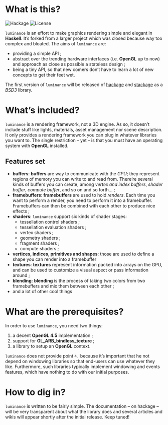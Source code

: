 # What is this?

![Hackage](https://img.shields.io/badge/hackage-0.1.1.1-orange.svg?style=flat)
![License](https://img.shields.io/badge/license-BSD3-blue.svg?style=flat)

`luminance` is an effort to make graphics rendering simple and elegant in **Haskell**. It’s forked
from a larger project which was closed because way too complex and bloated. The aims of `luminance`
are:

  - providing a simple API ;
  - abstract over the trending hardware interfaces (i.e. **OpenGL** up to now) and approach
    as close as possible a stateless design ;
  - being a tiny API, so that new comers don’t have to learn a lot of new concepts to get
    their feet wet.

The first version of `luminance` will be released of [hackage](https://hackage.haskell.org) and
[stackage](https://www.stackage.org) as a *BSD3* library.

# What’s included?

`luminance` is a rendering framework, not a 3D engine. As so, it doesn’t include stuff like
lights, materials, asset management nor scene description. It only provides a rendering framework
you can plug in whatever libraries you want to. The single restriction – yet – is that you must have
an operating system with **OpenGL** installed.

## Features set

- **buffers**: **buffers** are way to communicate with the *GPU*; they represent regions of memory
  you can write to and read from. There’re several kinds of buffers you can create, among *vertex
  and index buffers*, *shader buffer*, *compute buffer*, and so on and so forth… ;
- **framebuffers**: **framebuffers** are used to hold *renders*. Each time you want to perform a
  render, you need to perform it into a framebuffer. Framebuffers can then be combined with each
  other to produce nice effects ;
- **shaders**: `luminance` support six kinds of shader stages:
  + tessellation control shaders ;
  + tessellation evaluation shaders ;
  + vertex shaders ;
  + geometry shaders ;
  + fragment shaders ;
  + compute shaders ;
- **vertices, indices, primitives and shapes**: those are used to define a shape you can render into
  a framebuffer
- **textures**: **textures** represent information packed into arrays on the GPU, and can be used
  to customize a visual aspect or pass information around ;
- **blending**: **blending** is the process of taking two colors from two framebuffers and mix them
  between each other ;
- and a lot of other cool things

# What are the prerequisites?

In order to use `luminance`, you need two things:

1. a decent **OpenGL 4.5** implementation ;
2. support for **GL_ARB_bindless_texture** ;
4. a library to setup an **OpenGL** context.

`luminance` does not provide point `4.` because it’s important that he not depend on windowing
libraries so that end-users can use whatever they like. Furthermore, such libraries typically
implement windowing and events features, which have nothing to do with our initial purposes.

# How to dig in?

`luminance` is written to be fairly simple. The documentation – on hackage – will be very
transparent about what the library does and several articles and wikis will appear shortly after the
initial release. Keep tuned!
